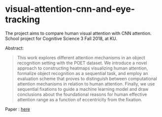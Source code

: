 # visual-attention-cnn-and-eye-tracking

The project aims to compare human visual attention with CNN attention. School project for Cognitive Science 3 Fall 2018, at KU.

Abstract:

>This work explores different attention mechanisms in an object recognition setting with the POET dataset. We introduce a novel approach to constructing heatmaps visualizing human attention, formalize object recognition as a sequential task, and employ an evaluation scheme that proves to distinguish between computational attention mechanisms in relation to human attention. Finally, we use sequential fixations to guide a machine learning model and draw conclusions about the foundational reasons for human effective attention range as a function of eccentricity from the fixation.

Paper : [here](https://github.com/cristianmtr/visual-attention-cnn-and-eye-tracking/paper.pdf)
